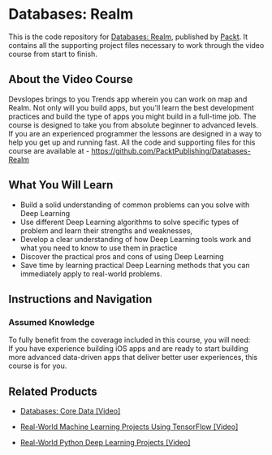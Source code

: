 # Databases: Realm
This is the code repository for [Databases: Realm](https://www.packtpub.com/big-data-and-business-intelligence/real-world-python-deep-learning-projects-video?utm_source=github&utm_medium=repository&utm_campaign=9781788620161), published by [Packt](https://www.packtpub.com/?utm_source=github). It contains all the supporting project files necessary to work through the video course from start to finish.
## About the Video Course
Devslopes brings to you Trends app wherein you can work on map and Realm. Not only will you build apps, but you'll learn the best development practices and build the type of apps you might build in a full-time job. The course is designed to take you from absolute beginner to advanced levels. If you are an experienced programmer the lessons are designed in a way to help you get up and running fast.
All the code and supporting files for this course are available at - https://github.com/PacktPublishing/Databases-Realm

<H2>What You Will Learn</H2>
<DIV class=book-info-will-learn-text>
<UL>
<LI>Build a solid understanding of common problems can you solve with Deep Learning 
<LI>Use different Deep Learning algorithms to solve specific types of problem and learn their strengths and weaknesses, 
<LI>Develop a clear understanding of how Deep Learning tools work and what you need to know to use them in practice&nbsp; 
<LI>Discover the practical pros and cons of using Deep Learning&nbsp; 
<LI>Save time by learning practical Deep Learning methods that you can immediately apply to real-world problems. </LI></UL></DIV>

## Instructions and Navigation
### Assumed Knowledge
To fully benefit from the coverage included in this course, you will need:<br/>
If you have experience building iOS apps and are ready to start building more advanced data-driven apps that deliver better user experiences, this course is for you.

   

## Related Products
* [Databases: Core Data [Video]](https://www.packtpub.com/big-data-and-business-intelligence/real-world-python-deep-learning-projects-video?utm_source=github&utm_medium=repository&utm_campaign=9781788620161)

* [Real-World Machine Learning Projects Using TensorFlow [Video]](https://www.packtpub.com/big-data-and-business-intelligence/real-world-python-deep-learning-projects-video?utm_source=github&utm_medium=repository&utm_campaign=9781788620161)

* [Real-World Python Deep Learning Projects [Video]](https://www.packtpub.com/big-data-and-business-intelligence/real-world-python-deep-learning-projects-video?utm_source=github&utm_medium=repository&utm_campaign=9781788620161)

